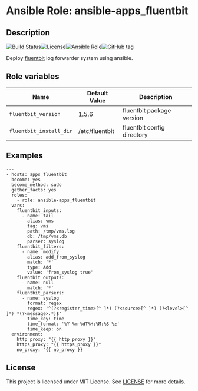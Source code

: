 # Ansible Role: ansible-apps_fluentbit


## Description

[![Build Status](https://travis-ci.com/lotusnoir/ansible-apps_fluentbit.svg?branch=master)](https://travis-ci.com/lotusnoir/ansible-apps_fluentbit)[![License](https://img.shields.io/badge/license-MIT%20License-brightgreen.svg)](https://opensource.org/licenses/MIT)[![Ansible Role](https://img.shields.io/badge/ansible%20role-apps__fluentbit-blue)](https://galaxy.ansible.com/lotusnoir/ansible-apps_fluentbit/)[![GitHub tag](https://img.shields.io/badge/version-latest-blue)](https://github.com/lotusnoir/ansible-apps_fluentbit/tags)

Deploy [fluentbit](https://fluentbit.io/) log forwarder system using ansible.

## Role variables

| Name           | Default Value | Description                        |
| -------------- | ------------- | -----------------------------------|
| `fluentbit_version` | 1.5.6 | fluentbit package version |
| `fluentbit_install_dir` | /etc/fluentbit | fluentbit config directory |

## Examples

	---
	- hosts: apps_fluentbit
	  become: yes
	  become_method: sudo
	  gather_facts: yes
	  roles:
	    - role: ansible-apps_fluentbit
	  vars:
        fluentbit_inputs:
          - name: tail
            alias: vms
            tag: vms
            path: /tmp/vms.log
            db: /tmp/vms.db
            parser: syslog
        fluentbit_filters:
          - name: modify
            alias: add_from_syslog
            match: '*'
            type: Add
            value: 'from_syslog true'
        fluentbit_outputs:
          - name: null
            match: '*'
        fluentbit_parsers:
          - name: syslog
            format: regex
            regex: '^(?<register_time>[^ ]*) (?<source>[^ ]*) (?<level>[^ ]*) *(?<message>.*)$'
            time_key: time
            time_format: '%Y-%m-%dT%H:%M:%S %z'
            time_keep: on
	  environment: 
	    http_proxy: "{{ http_proxy }}"
	    https_proxy: "{{ https_proxy }}"
	    no_proxy: "{{ no_proxy }}

## License

This project is licensed under MIT License. See [LICENSE](/LICENSE) for more details.
